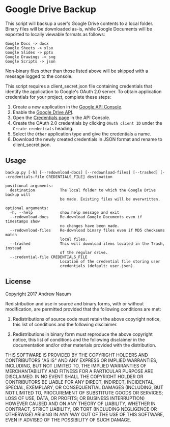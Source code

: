 # Google Drive Backup

This script will backup a user's Google Drive contents to a local folder. Binary files will be downloaded as-is, while Google Documents will be exported to locally viewable formats as follows:

```
Google Docs -> docx
Google Sheets -> xlsx
Google Slides -> pptx
Google Drawings -> svg
Google Scripts -> json
```

Non-binary files other than those listed above will be skipped with a message logged to the console.

This script requires a client_secret.json file containing credentials that identify the application to Google's OAuth 2.0 server. To obtain application credentials for your project, complete these steps:

1. Create a new application in the [Google API Console](https://console.developers.google.com).
2. Enable the [Google Drive API](https://console.developers.google.com/apis/library/drive.googleapis.com/).
3. Open the [Credentials page](https://console.developers.google.com/apis/credentials) in the API Console.
4. Create the OAuth 2.0 credentials by clicking `OAuth client ID` under the `Create credentials` heading.
5. Select the `Other` application type and give the credentials a name.
6. Download the newly created credentials in JSON format and rename to client_secret.json.

## Usage

```
backup.py [-h] [--redownload-docs] [--redownload-files] [--trashed] [--credentials-file CREDENTIALS_FILE] destination

positional arguments:
  destination           The local folder to which the Google Drive backup will
                        be made. Existing files will be overwritten.

optional arguments:
  -h, --help            show help message and exit
  --redownload-docs     Re-download Google Documents even if timestamps show
                        no changes have been made.
  --redownload-files    Re-download binary files even if MD5 checksums match
                        local files.
  --trashed             This will download items located in the Trash, instead
                        of the regular drive.
  --credential-file CREDENTIALS_FILE
                        Location of the credential file storing user
                        credentials (default: user.json).
```

## License

Copyright 2017 Andrew Naoum

Redistribution and use in source and binary forms, with or without modification, are permitted provided that the following conditions are met:

1. Redistributions of source code must retain the above copyright notice, this list of conditions and the following disclaimer.

2. Redistributions in binary form must reproduce the above copyright notice, this list of conditions and the following disclaimer in the documentation and/or other materials provided with the distribution.

THIS SOFTWARE IS PROVIDED BY THE COPYRIGHT HOLDERS AND CONTRIBUTORS "AS IS" AND ANY EXPRESS OR IMPLIED WARRANTIES, INCLUDING, BUT NOT LIMITED TO, THE IMPLIED WARRANTIES OF MERCHANTABILITY AND FITNESS FOR A PARTICULAR PURPOSE ARE DISCLAIMED. IN NO EVENT SHALL THE COPYRIGHT HOLDER OR CONTRIBUTORS BE LIABLE FOR ANY DIRECT, INDIRECT, INCIDENTAL, SPECIAL, EXEMPLARY, OR CONSEQUENTIAL DAMAGES (INCLUDING, BUT NOT LIMITED TO, PROCUREMENT OF SUBSTITUTE GOODS OR SERVICES; LOSS OF USE, DATA, OR PROFITS; OR BUSINESS INTERRUPTION) HOWEVER CAUSED AND ON ANY THEORY OF LIABILITY, WHETHER IN CONTRACT, STRICT LIABILITY, OR TORT (INCLUDING NEGLIGENCE OR OTHERWISE) ARISING IN ANY WAY OUT OF THE USE OF THIS SOFTWARE, EVEN IF ADVISED OF THE POSSIBILITY OF SUCH DAMAGE.
